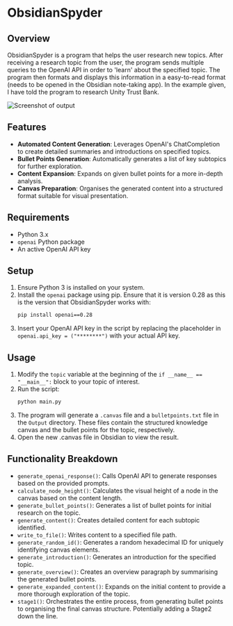 # ObsidianSpyder

## Overview
ObsidianSpyder is a program that helps the user research new topics. After receiving a research topic from the user, the program sends multiple queries to the OpenAI API in order to 'learn' about the specified topic. The program then formats and displays this information in a easy-to-read format (needs to be opened in the Obsidian note-taking app). In the example given, I have told the program to research Unity Trust Bank.

![Screenshot of output](https://i.imgur.com/c4x3wNG.png)

## Features
- **Automated Content Generation**: Leverages OpenAI's ChatCompletion to create detailed summaries and introductions on specified topics.
- **Bullet Points Generation**: Automatically generates a list of key subtopics for further exploration.
- **Content Expansion**: Expands on given bullet points for a more in-depth analysis.
- **Canvas Preparation**: Organises the generated content into a structured format suitable for visual presentation.

## Requirements
- Python 3.x
- `openai` Python package
- An active OpenAI API key

## Setup
1. Ensure Python 3 is installed on your system.
2. Install the `openai` package using pip. Ensure that it is version 0.28 as this is the version that ObsidianSpyder works with:
   ```bash
   pip install openai==0.28
   ```
3. Insert your OpenAI API key in the script by replacing the placeholder in `openai.api_key = ("********")` with your actual API key.

## Usage
1. Modify the `topic` variable at the beginning of the `if __name__ == "__main__":` block to your topic of interest.
2. Run the script:
   ```bash
   python main.py
   ```
3. The program will generate a `.canvas` file and a `bulletpoints.txt` file in the `Output` directory. These files contain the structured knowledge canvas and the bullet points for the topic, respectively.
4. Open the new .canvas file in Obsidian to view the result.

## Functionality Breakdown
- `generate_openai_response()`: Calls OpenAI API to generate responses based on the provided prompts.
- `calculate_node_height()`: Calculates the visual height of a node in the canvas based on the content length.
- `generate_bullet_points()`: Generates a list of bullet points for initial research on the topic.
- `generate_content()`: Creates detailed content for each subtopic identified.
- `write_to_file()`: Writes content to a specified file path.
- `generate_random_id()`: Generates a random hexadecimal ID for uniquely identifying canvas elements.
- `generate_introduction()`: Generates an introduction for the specified topic.
- `generate_overview()`: Creates an overview paragraph by summarising the generated bullet points.
- `generate_expanded_content()`: Expands on the initial content to provide a more thorough exploration of the topic.
- `stage1()`: Orchestrates the entire process, from generating bullet points to organising the final canvas structure. Potentially adding a Stage2 down the line.
